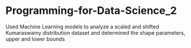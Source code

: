 # Programming-for-Data-Science_2
Used Machine Learning models to analyze a scaled and shifted Kumaraswamy distribution dataset and determined the shape parameters, upper and lower bounds
